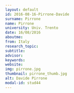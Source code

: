 ```yaml
---
layout: default 
id: 2016-08-16-Pirrone-Davide
surname: Pirrone
name: Pirrone
university: Univ. Trento
date: 16/08/2016
aboutme: 
from: Italy
research_topic: 
subtitle: 
advisor: 
keywords: 
website: 
img: pirrone.jpg
thumbnail: pirrone_thumb.jpg
alt: Davide Pirrone
modal-id: stud44
---
```


